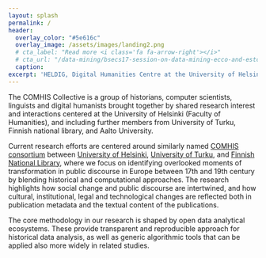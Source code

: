 ```yaml
---
layout: splash
permalink: /
header:
  overlay_color: "#5e616c"
  overlay_image: /assets/images/landing2.png
  # cta_label: "Read more <i class='fa fa-arrow-right'></i>"
  # cta_url: "/data-mining/bsecs17-session-on-data-mining-ecco-and-estc/"
  caption:
excerpt: 'HELDIG, Digital Humanities Centre at the University of Helsinki is recruiting!.Three postdoctoral research positions (for 1-3 years period) are open for applications. Application deadline is July 9, 2017.<br /> [Read more <i class="fa fa-arrow-right"></i>](https://www.helsinki.fi/en/open-positions/three-3-postdoctoral-researchers-digital-humanities){: .btn .btn-page-lead-teaser}'
---
```


The COMHIS Collective is a group of historians, computer scientists, linguists and digital humanists brought together by shared research interest and interactions centered at the University of Helsinki (Faculty of Humanities), and including further members from University of Turku, Finnish national library, and Aalto University.

Current research efforts are centered around similarly named [COMHIS consortium][comhis-utu] between [University of Helsinki][comhis-hy], [University of Turku][comhis-utu], and [Finnish National Library][comhis-kansalliskirjasto], where we focus on identifying overlooked moments of transformation in public discourse in Europe between 17th and 19th century by blending historical and computational approaches. The research highlights how social change and public discourse are intertwined, and how cultural, institutional, legal and technological changes are reflected both in publication metadata and the textual content of the publications.

The core methodology in our research is shaped by open data analytical ecosystems. These provide transparent and reproducible approach for historical data analysis, as well as generic algorithmic tools that can be applied also more widely in related studies. 

[comhis-hy]: https://www.helsinki.fi/en/researchgroups/digital-humanities/research#section-13696

[comhis-utu]: https://www.utu.fi/fi/yksikot/hum/yksikot/kulttuurihistoria/tutkimus/Sivut/comhis.aspx

[comhis-kansalliskirjasto]: https://www.kansalliskirjasto.fi/en/projects/comhis-computational-history-and-the-transformation-of-public-discourse-in-finland-1640
